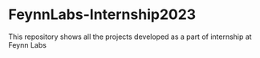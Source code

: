 # FeynnLabs-Internship2023
This repository shows all the projects developed as a part of internship at Feynn Labs
